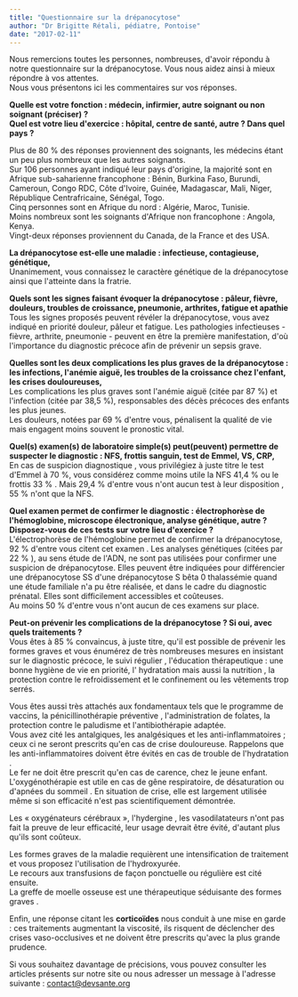 ```yaml
---
title: "Questionnaire sur la drépanocytose"
author: "Dr Brigitte Rétali, pédiatre, Pontoise"
date: "2017-02-11"
---
```


<div class="teaser"><p>Nous remercions toutes les personnes, nombreuses, d'avoir répondu à notre questionnaire sur la drépanocytose. Vous nous aidez ainsi à mieux répondre à vos attentes.<br />
Nous vous présentons ici les commentaires sur vos réponses.</p></div>

**Quelle est votre fonction : médecin, infirmier, autre soignant ou non soignant (préciser) ?**  
**Quel est votre lieu d'exercice : hôpital, centre de santé, autre ? Dans quel pays ?**

Plus de 80 % des réponses proviennent des soignants, les médecins étant un peu plus nombreux que les autres soignants.  
Sur 106 personnes ayant indiqué leur pays d'origine, la majorité sont en Afrique sub-saharienne francophone : Bénin, Burkina Faso, Burundi, Cameroun, Congo RDC, Côte d'Ivoire, Guinée, Madagascar, Mali, Niger, République Centrafricaine, Sénégal, Togo.  
Cinq personnes sont en Afrique du nord : Algérie, Maroc, Tunisie.  
Moins nombreux sont les soignants d'Afrique non francophone : Angola, Kenya.  
Vingt-deux réponses proviennent du Canada, de la France et des USA.

**La drépanocytose est-elle une maladie : infectieuse, contagieuse, génétique,**  
Unanimement, vous connaissez le caractère génétique de la drépanocytose ainsi que l'atteinte dans la fratrie.

**Quels sont les signes faisant évoquer la drépanocytose : pâleur, fièvre, douleurs, troubles de croissance, pneumonie, arthrites, fatigue et apathie**  
Tous les signes proposés peuvent révéler la drépanocytose, vous avez indiqué en priorité douleur, pâleur et fatigue. Les pathologies infectieuses - fièvre, arthrite, pneumonie - peuvent en être la première manifestation, d'où l'importance du diagnostic précoce afin de prévenir un sepsis grave.

**Quelles sont les deux complications les plus graves de la drépanocytose : les infections, l'anémie aiguë, les troubles de la croissance chez l'enfant, les crises douloureuses,**  
Les complications les plus graves sont l'anémie aiguë (citée par 87 %) et l'infection (citée par 38,5 %), responsables des décès précoces des enfants les plus jeunes.  
Les douleurs, notées par 69 % d'entre vous, pénalisent la qualité de vie mais engagent moins souvent le pronostic vital.

**Quel(s) examen(s) de laboratoire simple(s) peut(peuvent) permettre de suspecter le diagnostic : NFS, frottis sanguin, test de Emmel, VS, CRP,**  
En cas de suspicion diagnostique , vous privilégiez à juste titre le test d'Emmel à 70 %, vous considérez comme moins utile la NFS 41,4 % ou le frottis 33 % . Mais 29,4 % d'entre vous n'ont aucun test à leur disposition , 55 % n'ont que la NFS.

**Quel examen permet de confirmer le diagnostic : électrophorèse de l'hémoglobine, microscope électronique, analyse génétique, autre ? Disposez-vous de ces tests sur votre lieu d'exercice ?**  
L'électrophorèse de l'hémoglobine permet de confirmer la drépanocytose, 92 % d'entre vous citent cet examen . Les analyses génétiques (citées par 22 % ), au sens étude de l'ADN, ne sont pas utilisées pour confirmer une suspicion de drépanocytose. Elles peuvent être indiquées pour différencier une drépanocytose SS d'une drépanocytose S bêta 0 thalassémie quand une étude familiale n'a pu être réalisée, et dans le cadre du diagnostic prénatal. Elles sont difficilement accessibles et coûteuses.  
Au moins 50 % d'entre vous n'ont aucun de ces examens sur place.

**Peut-on prévenir les complications de la drépanocytose ? Si oui, avec quels traitements ?**  
Vous êtes à 85 % convaincus, à juste titre, qu'il est possible de prévenir les formes graves et vous énumérez de très nombreuses mesures en insistant sur le diagnostic précoce, le suivi régulier , l'éducation thérapeutique : une bonne hygiène de vie en priorité, l' hydratation mais aussi la nutrition , la protection contre le refroidissement et le confinement ou les vêtements trop serrés.

Vous êtes aussi très attachés aux fondamentaux tels que le programme de vaccins, la pénicillinothérapie préventive , l'administration de folates, la protection contre le paludisme et l'antibiothérapie adaptée.  
Vous avez cité les antalgiques, les analgésiques et les anti-inflammatoires ; ceux ci ne seront prescrits qu'en cas de crise douloureuse. Rappelons que les anti-inflammatoires doivent être évités en cas de trouble de l'hydratation .  
Le fer ne doit être prescrit qu'en cas de carence, chez le jeune enfant.  
L'oxygénothérapie est utile en cas de gêne respiratoire, de désaturation ou d'apnées du sommeil . En situation de crise, elle est largement utilisée même si son efficacité n'est pas scientifiquement démontrée.

Les « oxygénateurs cérébraux », l'hydergine , les vasodilatateurs n'ont pas fait la preuve de leur efficacité, leur usage devrait être évité, d'autant plus qu'ils sont coûteux.

Les formes graves de la maladie requièrent une intensification de traitement et vous proposez l'utilisation de l'hydroxyurée.  
Le recours aux transfusions de façon ponctuelle ou régulière est cité ensuite.  
La greffe de moelle osseuse est une thérapeutique séduisante des formes graves .

Enfin, une réponse citant les **corticoïdes** nous conduit à une mise en garde : ces traitements augmentant la viscosité, ils risquent de déclencher des crises vaso-occlusives et ne doivent être prescrits qu'avec la plus grande prudence.

Si vous souhaitez davantage de précisions, vous pouvez consulter les articles présents sur notre site ou nous adresser un message à l'adresse suivante : <contact@devsante.org>
